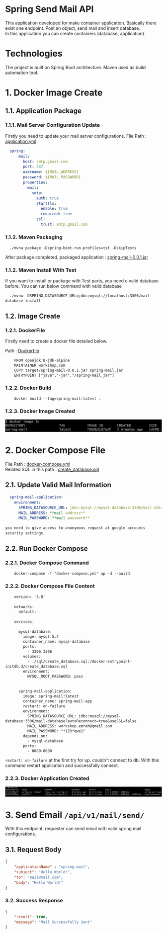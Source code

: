 # Spring Send Mail API

This application developed for make container application. 
Basically there exist one endpoint. Post an object, send mail and insert database.
<br/>
In this application you can create containers (database, application). 

# Technologies

The project is built on Spring Boot architecture. Maven used as build automation tool.

# 1. Docker Image Create

## 1.1. Application Package

### 1.1.1. Mail Server Configuration Update

Firstly you need to update your mail server configurations.
File Path : [application.yml](./src/main/resources/application.yml)

````yaml
  spring:
      mail:
        host: smtp.gmail.com
        port: 587
        username: ${MAIL_ADDRESS}
        password: ${MAIL_PASSWORD}
        properties:
          mail:
            smtp:
              auth: true
              starttls:
                enable: true
                required: true
              ssl:
                trust: smtp.gmail.com 
````

### 1.1.2. Maven Packaging

````shell
  ./mvnw package -Dspring-boot.run.profiles=tst -DskipTests 
````

After package completed, packaged application : [spring-mail-0.0.1.jar](./target/spring-mail-0.0.1.jar)

### 1.1.2. Maven Install With Test

If you want to install or package with Test parts, you need e valid database before. 
You can run below command with valid database

````shell
  ./mvnw -DSPRING_DATASOURCE_URL=jdbc:mysql://localhost:3306/mail-database install 
````

## 1.2. Image Create


### 1.2.1. DockerFile

Firstly need to create a docker file detailed below.

Path : [Dockerfile](Dockerfile)

````shell
    FROM openjdk:8-jdk-alpine
    MAINTAINER workshop.com
    COPY target/spring-mail-0.0.1.jar spring-mail.jar
    ENTRYPOINT ["java","-jar","/spring-mail.jar"]
````

### 1.2.2. Docker Build

````shell
    docker build --tag=spring-mail:latest .
````

### 1.2.3. Docker Image Created
![Docker Image Created](/assets/docker_image.jpg)

# 2. Docker Compose File

File Path : [docker-compose.yml](docker-compose.yml)
<br/>
Related SQL in this path : [create_database.sql](./sql/create_database.sql)

## 2.1. Update Valid Mail Information

````yaml
  spring-mail-application:
    environment:
      SPRING_DATASOURCE_URL: jdbc:mysql://mysql-database:3306/mail-database?autoReconnect=true&useSSL=false
      MAIL_ADDRESS: **mail address**
      MAIL_PASSWORD: **mail password**
````
`you need to give access to anonymous request at google accounts security settings`

## 2.2. Run Docker Compose

### 2.2.1. Docker Compose Command

````shell
    docker-compose -f "docker-compose.yml" up -d --build
````

### 2.2.2. Docker Compose File Content
````shell
    version: '3.8'

    networks:
      default:
    
    services:
    
      mysql-database:
        image: mysql:5.7
        container_name: mysql-database
        ports:
          - 3306:3306
        volumes:
          - ./sql/create_database.sql:/docker-entrypoint-initdb.d/create_database.sql
        environment:
          MYSQL_ROOT_PASSWORD: pass
    
    
      spring-mail-application:
        image: spring-mail:latest
        container_name: spring-mail-app
        restart: on-failure
        environment:
          SPRING_DATASOURCE_URL: jdbc:mysql://mysql-database:3306/mail-database?autoReconnect=true&useSSL=false
          MAIL_ADDRESS: workshop.emrah@gmail.com
          MAIL_PASSWORD: "*123*qwe1"
        depends_on:
          - mysql-database
        ports:
          - 8080:8080

````

`restart: on-failure` at the first try for up, couldn't connect to db. With this command restart application and successfully connect.

### 2.2.3. Docker Application Created

![Docker Application Created](/assets/docker_ps.jpg)

# 3. Send Email `/api/v1/mail/send/`

With this endpoint, requester can send email with valid spring mail configurations.

## 3.1. Request Body
```json
{
    "applicationName" : "spring-mail",
    "subject": "Hello World!",
    "to": "mail@mail.com",
    "body": "Hello World!"
}
```

### 3.2. Success Response

```json
{
    "result": true,
    "message": "Mail Successfully Sent"
}
```